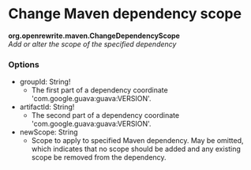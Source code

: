# Change Maven dependency scope

**org.openrewrite.maven.ChangeDependencyScope**  
_Add or alter the scope of the specified dependency_

### Options

* groupId: String!
  * The first part of a dependency coordinate 'com.google.guava:guava:VERSION'.
* artifactId: String!
  * The second part of a dependency coordinate 'com.google.guava:guava:VERSION'.
* newScope: String
  * Scope to apply to specified Maven dependency. May be omitted, which indicates that no scope should be added and any existing scope be removed from the dependency.

